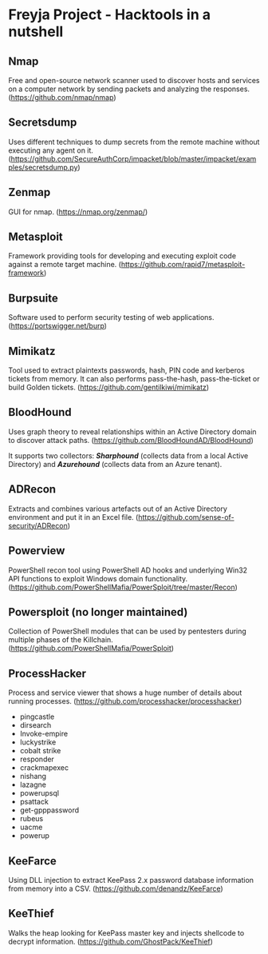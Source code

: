 # Freyja Project - Hacktools in a nutshell

## Nmap

Free and open-source network scanner used to discover hosts and services on a computer network by sending packets and analyzing the responses. (https://github.com/nmap/nmap)

## Secretsdump

Uses different techniques to dump secrets from the remote machine without executing any agent on it. (https://github.com/SecureAuthCorp/impacket/blob/master/impacket/examples/secretsdump.py)

## Zenmap

GUI for nmap. (https://nmap.org/zenmap/)

## Metasploit

Framework providing tools for developing and executing exploit code against a remote target machine. (https://github.com/rapid7/metasploit-framework)

## Burpsuite

Software used to perform security testing of web applications. (https://portswigger.net/burp)

## Mimikatz

Tool used to extract plaintexts passwords, hash, PIN code and kerberos tickets from memory. It can also performs pass-the-hash, pass-the-ticket or build Golden tickets. (https://github.com/gentilkiwi/mimikatz)

## BloodHound

Uses graph theory to reveal relationships within an Active Directory domain to discover attack paths. (https://github.com/BloodHoundAD/BloodHound)

It supports two collectors: ***Sharphound*** (collects data from a local Active Directory) and ***Azurehound*** (collects data from an Azure tenant).

## ADRecon

Extracts and combines various artefacts out of an Active Directory environment and put it in an Excel file. (https://github.com/sense-of-security/ADRecon)

## Powerview

PowerShell recon tool using PowerShell AD hooks and underlying Win32 API functions to exploit Windows domain functionality. (https://github.com/PowerShellMafia/PowerSploit/tree/master/Recon)

## Powersploit (no longer maintained)

Collection of PowerShell modules that can be used by pentesters during multiple phases of the Killchain. (https://github.com/PowerShellMafia/PowerSploit)

## ProcessHacker

Process and service viewer that shows a huge number of details about running processes. (https://github.com/processhacker/processhacker)


- pingcastle
- dirsearch
- Invoke-empire
- luckystrike
- cobalt strike
- responder
- crackmapexec
- nishang
- lazagne
- powerupsql
- psattack
- get-gpppassword
- rubeus
- uacme
- powerup

## KeeFarce

Using DLL injection to extract KeePass 2.x password database information from memory into a CSV. (https://github.com/denandz/KeeFarce)

## KeeThief

Walks the heap looking for KeePass master key and injects shellcode to decrypt information. (https://github.com/GhostPack/KeeThief)
